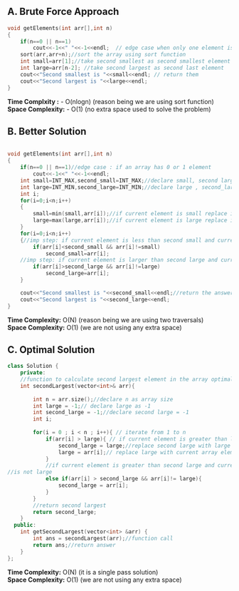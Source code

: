 
## A. Brute Force Approach


```cpp
void getElements(int arr[],int n)
{
    if(n==0 || n==1)
        cout<<-1<<" "<<-1<<endl;  // edge case when only one element is present in                                    array
    sort(arr,arr+n);//sort the array using sort function
    int small=arr[1];//take second smallest as second smallest element in the array
    int large=arr[n-2]; //take second largest as second last element
    cout<<"Second smallest is "<<small<<endl; // return them
    cout<<"Second largest is "<<large<<endl;
}
```

**Time Complxity :** - O(nlogn)  (reason being we are using sort function)<br>
**Space Complexity:**  - O(1) (no extra space used to solve the problem)

## B. Better Solution


```c++

void getElements(int arr[],int n)
{
    if(n==0 || n==1)//edge case : if an array has 0 or 1 element
        cout<<-1<<" "<<-1<<endl;
    int small=INT_MAX,second_small=INT_MAX;//declare small, second large = INT_MAX
    int large=INT_MIN,second_large=INT_MIN;//declare large , second_large = INT_MIN
    int i;
    for(i=0;i<n;i++)
    {
        small=min(small,arr[i]);//if current element is small replace it with      previous small
        large=max(large,arr[i]);//if current element is large replace it with       previous large
    }
    for(i=0;i<n;i++)
    {//imp step: if current element is less than second small and current element is not equal to small
        if(arr[i]<second_small && arr[i]!=small)
            second_small=arr[i];
    //imp step: if current element is larger than second large and current element is not equal to large
        if(arr[i]>second_large && arr[i]!=large)
            second_large=arr[i];
    }

    cout<<"Second smallest is "<<second_small<<endl;//return the answers
    cout<<"Second largest is "<<second_large<<endl;
}

```

**Time Complexity:** O(N) (reason being we are using two traversals) <br>
**Space Complexity:** O(1) (we are not using any extra space)


## C. Optimal Solution

```c++
class Solution {
    private:
    //function to calculate second largest element in the array optimal solution
    int secondLargest(vector<int>& arr){
    
        int n = arr.size();//declare n as array size
        int large = -1;// declare large as -1
        int second_large = -1;//declare second large = -1
        int i;
        
        for(i = 0 ; i < n ; i++){ // iterate from 1 to n 
            if(arr[i] > large){ // if current element is greater than large
                second_large = large;//replace second large with large 
                large = arr[i];// replace large with current array element
            }
            //if current element is greater than second large and current element 
//is not large
            else if(arr[i] > second_large && arr[i]!= large){
                second_large = arr[i];
            }
        }
        //return second largest
        return second_large;
    }
  public:
    int getSecondLargest(vector<int> &arr) {
        int ans = secondLargest(arr);//function call
        return ans;//return answer
    }
};
```

**Time Complexity:** O(N) (it is a single pass solution)<br>
**Space Complexity:** O(1) (we are not using any extra space)